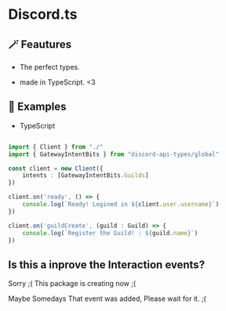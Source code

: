 # Discord.ts

## 🪄 Feautures

- The perfect types.

- made in TypeScript. <3

## 📲 Examples

- TypeScript

```ts

import { Client } from "./"
import { GatewayIntentBits } from "discord-api-types/global"

const client = new Client({
    intents : [GatewayIntentBits.Guilds]
})

client.on('ready', () => {
    console.log(`Ready! Logined in ${client.user.username}`)
})

client.on('guildCreate', (guild : Guild) => {
    console.log(`Register the Guild! : ${guild.name}`)
})

```

## Is this a inprove the Interaction events?

Sorry ;( This package is creating now ;(

Maybe Somedays That event was added, Please wait for it. ;(